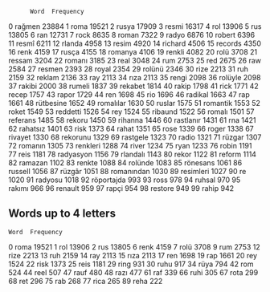          Word  Frequency
0       rağmen      23884
1         roma      19521
2        rusya      17909
3        resmi      16317
4          rol      13906
5          rus      13805
6          ran      12731
7         rock       8635
8        roman       7322
9        radyo       6876
10      robert       6396
11       resmî       6211
12      rlanda       4958
13       resim       4920
14     richard       4506
15     records       4350
16        renk       4159
17       rusça       4155
18     romanya       4106
19      renkli       4082
20        rolü       3708
21      ressam       3204
22      romanı       3185
23        real       3048
24         rum       2753
25         red       2675
26         raw       2584
27      resmen       2393
28       royal       2354
29      rolünü       2346
30        rize       2213
31         ruh       2159
32      reklam       2136
33         ray       2113
34        rıza       2113
35       rengi       2098
36     rolüyle       2098
37      rakibi       2000
38      rumeli       1837
39     rekabet       1814
40       rakip       1798
41        rick       1771
42       recep       1757
43       rapor       1729
44         ren       1698
45         rio       1696
46     radikal       1663
47         rap       1661
48   rütbesine       1652
49   romalılar       1630
50      ruslar       1575
51    romantik       1553
52       roket       1549
53    reddetti       1526
54         rey       1524
55     ribaund       1522
56      romalı       1501
57    referans       1485
58      rekoru       1450
59     rihanna       1446
60   rastlanır       1431
61         rna       1421
62    rahatsız       1401
63        risk       1373
64       rahat       1351
65        rose       1339
66       roger       1338
67     rivayet       1330
68    rekorunu       1329
69    rastgele       1323
70       radio       1321
71      rüzgar       1307
72     romanın       1305
73    renkleri       1288
74       river       1234
75        ryan       1233
76       robin       1191
77        reis       1181
78   radyasyon       1156
79    rlandalı       1143
80       rekor       1122
81      reform       1114
82     ramazan       1102
83      renkte       1088
84     rolünde       1083
85    rönesans       1061
86     russell       1056
87      rüzgâr       1051
88  romanından       1030
89   resimleri       1027
90          re       1020
91     radyosu       1018
92  röportajda        993
93        ross        978
94      ruhsal        970
95      rakımı        966
96     renault        959
97       rapçi        954
98     restore        949
99       rahip        942

## Words up to 4 letters

    Word  Frequency
0   roma      19521
1    rol      13906
2    rus      13805
6   renk       4159
7   rolü       3708
9    rum       2753
12  rize       2213
13   ruh       2159
14   ray       2113
15  rıza       2113
17   ren       1698
19   rap       1661
20   rey       1524
22  risk       1373
25  reis       1181
29  ring        931
30  ruhu        917
34  rüya        794
42   rom        524
44  reel        507
47  rauf        480
48  razı        477
61   raf        339
66  ruhi        305
67  rota        299
68   ret        296
75   rab        268
77  rica        265
89  reha        222